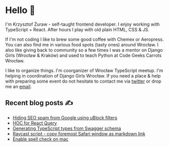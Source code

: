 # Hello 👋

I'm Krzysztof Żuraw - self-taught frontend developer. I enjoy working with TypeScript + React.
After hours I play with old plain HTML, CSS & JS.

If I'm not coding I like to brew some good coffee with Chemex or Aeropress. You can also find me in
various food spots (tasty ones) around Wrocław. I also like giving back to community so a few times
I was a mentor on Django Girls (Wrocław & Kraków) and used to teach Python at Code Geeks Carrots Wrocław.

I like to organize things. I'm coorganizer of Wrocław TypeScript meetup.
I'm helping in coordination of Django Girls Wrocław.
If you need a place & help with preparing some event do not hesitate to contact me via
[twitter](https://twitter.com/krzysztof_zuraw) or drop me an [email](mailto:github@kzuraw.com).

## Recent blog posts ✍️

<!-- FEED-START -->
- [Hiding SEO spam from Google using uBlock filters](https://krzysztofzuraw.com/blog/2021/seo-spam/)
- [HOC for React Query](https://krzysztofzuraw.com/blog/2021/hoc-react-query/)
- [Generating TypeScript types from Swagger schema](https://krzysztofzuraw.com/blog/2022/typescript-types-swagger/)
- [Raycast script - copy foremost Safari window as markdown link](https://krzysztofzuraw.com/blog/2022/raycast-copy-foremost-safari-window/)
- [Enable spell check on mac](https://krzysztofzuraw.com/blog/2021/spell-check/)
<!-- FEED-END -->